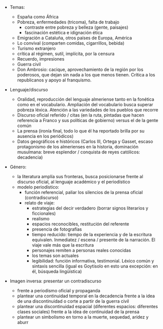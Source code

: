 - Temas:
	- España como África
	- Pobreza, enfermedades (tricoma), falta de trabajo
		- contraste entre pobreza y belleza (gente, paisajes)
		- fascinación estética e idignación ética
	- Emigración a Cataluña, otros países de Europa, América
	- Lo convival (comparten comidas, cigarrillos, bebida)
	- Turismo extranjero
	- crítica al régimen, sutil, implícita, por la censura
	- Recuerdo, impresiones
	- Guerra civil
	- Don Ambrosio: cacique, aprovechamiento de la región por los poderosos, que dejan sin nada a los que menos tienen. Crítica a los republicanos y apoyo al franquismo.

- Lenguaje/discurso
	- Oralidad, reproducción del lenguaje almeriense tanto en la fonética como en el vocabulario. Ampliación del vocabulario busca superar pobreza léxica. Atención a las variedades de los pueblos que recorre
	- Discurso oficial referido / citas (en la ruta, pintadas que hacen referencia a Franco y sus políticas de gobierno) versus el de la gente común
	- La prensa (ironía final, todo lo que él ha reportado brilla por su ausencia en los periódicos)
	- Datos geográficos e históricos (Carlos III, Ortega y Gasset, escaso protagonismo de los almerienses en la historia, dominación musulmana: breve esplendor / conquista de reyes católicos: decadencia)

- Género:
	- la literatura amplía sus fronteras, busca posicionarse frente al discurso oficial, al lenguaje académico y el periodístico
	- modelo periodístico:
		- función referencial, paliar los silencios de la prensa oficial (contradiscurso)
		- relato de viaje: 
			- estrategias del decir verdadero (borrar signos literarios y ficcionales)
			- realismo
			- espacios reconocibles, restitución del referente
			- presencia de fotografías
			- tiempo reducido: tiempo de la experiencia y de la escritura equivalen. Inmediatez / escena / presente de la narración. El viaje vale más que la escritura
			- personajes remiten a personas reales conocidas
			- los temas son actuales
			- legibilidad: función informativa, testimonial. Léxico común y sintaxis sencilla (igual es Goytisolo en esto una excepción: en él, búsqueda lingüística)

- Imagen inversa: presentar un contradiscurso
	- frente a periodismo oficial y propaganda
	- plantear una continuidad temporal en la decadencia frente a la idea de una discontinuidad o corte a partir de la guerra civil
	- plantear una discontinuidad espacial (diferentes espacios: diferentes clases sociales) frente a la idea de continuidad de la prensa
	- plantear  un simbolismo en torno a la muerte, sequedad, aridez y aburr

